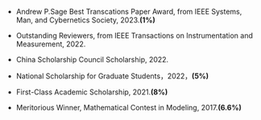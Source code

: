 

  


- Andrew P.Sage Best Transcations Paper Award, from IEEE Systems, Man, and Cybernetics Society, 2023.**(1%)**

- Outstanding Reviewers, from IEEE Transactions on Instrumentation and Measurement, 2022.

- China Scholarship Council Scholarship, 2022.
  
- National Scholarship for Graduate Students，2022，**(5%)**

- First-Class Academic Scholarship, 2021.**(8%)**

- Meritorious Winner, Mathematical Contest in Modeling, 2017.**(6.6%)**
  
